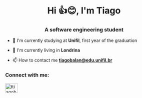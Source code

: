 
<h1 align="center">Hi 👍😊, I'm Tiago</h1>
<h3 align="center">A software engineering student</h3>

- 📘 I'm currently studying at **Unifil**, first year of the graduation

- 🏬 I'm currently living in **Londrina**

- 📫 How to contact me **tiagobalan@edu.unifil.br**

<h3 align="left">Connect with me:</h3>
<p align="left">
<a href="https://instagram.com/ttiagobalan" target="blank"><img align="center" src="https://raw.githubusercontent.com/rahuldkjain/github-profile-readme-generator/master/src/images/icons/Social/instagram.svg" alt="ttiagobalan" height="30" width="40" /></a>
</p>


